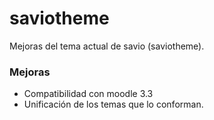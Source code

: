 # saviotheme
Mejoras del tema actual de savio (saviotheme).

### Mejoras
  - Compatibilidad con moodle 3.3
  - Unificación de los temas que lo conforman.
